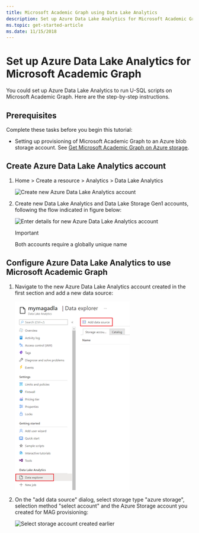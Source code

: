 ```yaml
---
title: Microsoft Academic Graph using Data Lake Analytics
description: Set up Azure Data Lake Analytics for Microsoft Academic Graph
ms.topic: get-started-article
ms.date: 11/15/2018
---
```

# Set up Azure Data Lake Analytics for Microsoft Academic Graph

You could set up Azure Data Lake Analytics to run U-SQL scripts on Microsoft Academic Graph. Here are the step-by-step instructions.

## Prerequisites

Complete these tasks before you begin this tutorial:

* Setting up provisioning of Microsoft Academic Graph to an Azure blob storage account. See [Get Microsoft Academic Graph on Azure storage](./get-started-setup-provisioning.md).

## Create Azure Data Lake Analytics account

1. Home > Create a resource > Analytics > Data Lake Analytics

    ![Create new Azure Data Lake Analytics account](media/create-analytics-account-select.png "Create new Azure Data Lake Analytics account")

1. Create new Data Lake Analytics and Data Lake Storage Gen1 accounts, following the flow indicated in figure below:

    ![Enter details for new Azure Data Lake Analytics account](media/create-analytics-account-details.png "Enter details for new Azure Data Lake Analytics account")

    > [!IMPORTANT]
    > Both accounts require a globally unique name

## Configure Azure Data Lake Analytics to use Microsoft Academic Graph

1. Navigate to the new Azure Data Lake Analytics account created in the first section and add a new data source:

   ![Add new data source to analytics account](media/configure-analytics-account-datasource.png "Add new data source to analytics account")

1. On the "add data source" dialog, select storage type "azure storage", selection method "select account" and the Azure Storage account you created for MAG provisioning:

   ![Select storage account created earlier](media/configure-analytics-account-select.png "Select storage account created earlier")
